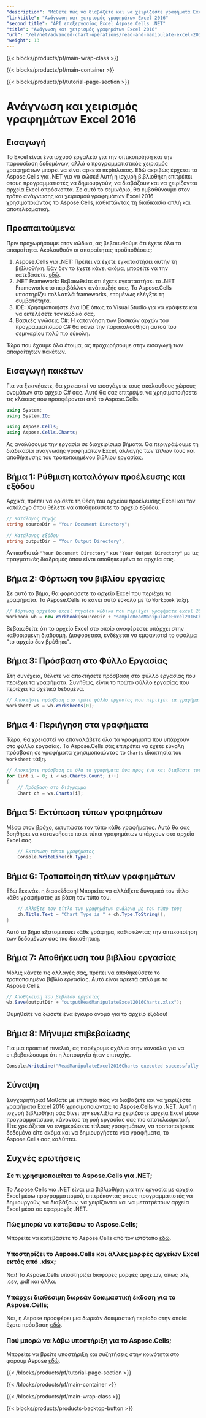 ```yaml
---
"description": "Μάθετε πώς να διαβάζετε και να χειρίζεστε γραφήματα Excel 2016 χρησιμοποιώντας το Aspose.Cells για .NET με αυτόν τον οδηγό βήμα προς βήμα."
"linktitle": "Ανάγνωση και χειρισμός γραφημάτων Excel 2016"
"second_title": "API επεξεργασίας Excel Aspose.Cells .NET"
"title": "Ανάγνωση και χειρισμός γραφημάτων Excel 2016"
"url": "/el/net/advanced-chart-operations/read-and-manipulate-excel-2016-charts/"
"weight": 13
---
```


{{< blocks/products/pf/main-wrap-class >}}

{{< blocks/products/pf/main-container >}}

{{< blocks/products/pf/tutorial-page-section >}}

# Ανάγνωση και χειρισμός γραφημάτων Excel 2016

## Εισαγωγή

Το Excel είναι ένα ισχυρό εργαλείο για την οπτικοποίηση και την παρουσίαση δεδομένων, αλλά ο προγραμματιστικός χειρισμός γραφημάτων μπορεί να είναι αρκετά περίπλοκος. Εδώ ακριβώς έρχεται το Aspose.Cells για .NET για να σώσει! Αυτή η ισχυρή βιβλιοθήκη επιτρέπει στους προγραμματιστές να δημιουργούν, να διαβάζουν και να χειρίζονται αρχεία Excel απρόσκοπτα. Σε αυτό το σεμινάριο, θα εμβαθύνουμε στον τρόπο ανάγνωσης και χειρισμού γραφημάτων Excel 2016 χρησιμοποιώντας το Aspose.Cells, καθιστώντας τη διαδικασία απλή και αποτελεσματική.

## Προαπαιτούμενα

Πριν προχωρήσουμε στον κώδικα, ας βεβαιωθούμε ότι έχετε όλα τα απαραίτητα. Ακολουθούν οι απαραίτητες προϋποθέσεις:

1. Aspose.Cells για .NET: Πρέπει να έχετε εγκαταστήσει αυτήν τη βιβλιοθήκη. Εάν δεν το έχετε κάνει ακόμα, μπορείτε να την κατεβάσετε. [εδώ](https://releases.aspose.com/cells/net/).
2. .NET Framework: Βεβαιωθείτε ότι έχετε εγκαταστήσει το .NET Framework στο περιβάλλον ανάπτυξής σας. Το Aspose.Cells υποστηρίζει πολλαπλά frameworks, επομένως ελέγξτε τη συμβατότητα.
3. IDE: Χρησιμοποιήστε ένα IDE όπως το Visual Studio για να γράψετε και να εκτελέσετε τον κώδικά σας. 
4. Βασικές γνώσεις C#: Η κατανόηση των βασικών αρχών του προγραμματισμού C# θα κάνει την παρακολούθηση αυτού του σεμιναρίου πολύ πιο εύκολη.

Τώρα που έχουμε όλα έτοιμα, ας προχωρήσουμε στην εισαγωγή των απαραίτητων πακέτων.

## Εισαγωγή πακέτων

Για να ξεκινήσετε, θα χρειαστεί να εισαγάγετε τους ακόλουθους χώρους ονομάτων στο αρχείο C# σας. Αυτό θα σας επιτρέψει να χρησιμοποιήσετε τις κλάσεις που προσφέρονται από το Aspose.Cells.

```csharp
using System;
using System.IO;

using Aspose.Cells;
using Aspose.Cells.Charts;
```

Ας αναλύσουμε την εργασία σε διαχειρίσιμα βήματα. Θα περιγράψουμε τη διαδικασία ανάγνωσης γραφημάτων Excel, αλλαγής των τίτλων τους και αποθήκευσης του τροποποιημένου βιβλίου εργασίας.

## Βήμα 1: Ρύθμιση καταλόγων προέλευσης και εξόδου

Αρχικά, πρέπει να ορίσετε τη θέση του αρχείου προέλευσης Excel και τον κατάλογο όπου θέλετε να αποθηκεύσετε το αρχείο εξόδου.

```csharp
// Κατάλογος πηγής
string sourceDir = "Your Document Directory";

// Κατάλογος εξόδου
string outputDir = "Your Output Directory";
```

Αντικαθιστώ `"Your Document Directory"` και `"Your Output Directory"` με τις πραγματικές διαδρομές όπου είναι αποθηκευμένα τα αρχεία σας.

## Βήμα 2: Φόρτωση του βιβλίου εργασίας

Σε αυτό το βήμα, θα φορτώσετε το αρχείο Excel που περιέχει τα γραφήματα. Το Aspose.Cells το κάνει αυτό εύκολο με το `Workbook` τάξη.

```csharp
// Φόρτωση αρχείου excel πηγαίου κώδικα που περιέχει γραφήματα excel 2016
Workbook wb = new Workbook(sourceDir + "sampleReadManipulateExcel2016Charts.xlsx");
```

Βεβαιωθείτε ότι το αρχείο Excel στο οποίο αναφέρεστε υπάρχει στην καθορισμένη διαδρομή. Διαφορετικά, ενδέχεται να εμφανιστεί το σφάλμα "το αρχείο δεν βρέθηκε".

## Βήμα 3: Πρόσβαση στο Φύλλο Εργασίας

Στη συνέχεια, θέλετε να αποκτήσετε πρόσβαση στο φύλλο εργασίας που περιέχει τα γραφήματα. Συνήθως, είναι το πρώτο φύλλο εργασίας που περιέχει τα σχετικά δεδομένα.

```csharp
// Αποκτήστε πρόσβαση στο πρώτο φύλλο εργασίας που περιέχει τα γραφήματα
Worksheet ws = wb.Worksheets[0];
```

## Βήμα 4: Περιήγηση στα γραφήματα

Τώρα, θα χρειαστεί να επαναλάβετε όλα τα γραφήματα που υπάρχουν στο φύλλο εργασίας. Το Aspose.Cells σάς επιτρέπει να έχετε εύκολη πρόσβαση σε γραφήματα χρησιμοποιώντας το `Charts` ιδιοκτησία του `Worksheet` τάξη.

```csharp
// Αποκτήστε πρόσβαση σε όλα τα γραφήματα ένα προς ένα και διαβάστε τους τύπους τους
for (int i = 0; i < ws.Charts.Count; i++)
{
    // Πρόσβαση στο διάγραμμα
    Chart ch = ws.Charts[i];
```

## Βήμα 5: Εκτύπωση τύπων γραφημάτων

Μέσα στον βρόχο, εκτυπώστε τον τύπο κάθε γραφήματος. Αυτό θα σας βοηθήσει να κατανοήσετε ποιοι τύποι γραφημάτων υπάρχουν στο αρχείο Excel σας.

```csharp
    // Εκτύπωση τύπου γραφήματος
    Console.WriteLine(ch.Type);
```

## Βήμα 6: Τροποποίηση τίτλων γραφημάτων

Εδώ ξεκινάει η διασκέδαση! Μπορείτε να αλλάξετε δυναμικά τον τίτλο κάθε γραφήματος με βάση τον τύπο του.

```csharp
    // Αλλάξτε τον τίτλο των γραφημάτων ανάλογα με τον τύπο τους
    ch.Title.Text = "Chart Type is " + ch.Type.ToString();
}
```

Αυτό το βήμα εξατομικεύει κάθε γράφημα, καθιστώντας την οπτικοποίηση των δεδομένων σας πιο διαισθητική.

## Βήμα 7: Αποθήκευση του βιβλίου εργασίας

Μόλις κάνετε τις αλλαγές σας, πρέπει να αποθηκεύσετε το τροποποιημένο βιβλίο εργασίας. Αυτό είναι αρκετά απλό με το Aspose.Cells.

```csharp
// Αποθήκευση του βιβλίου εργασίας
wb.Save(outputDir + "outputReadManipulateExcel2016Charts.xlsx");
```

Θυμηθείτε να δώσετε ένα έγκυρο όνομα για το αρχείο εξόδου!

## Βήμα 8: Μήνυμα επιβεβαίωσης

Για μια πρακτική πινελιά, ας παρέχουμε σχόλια στην κονσόλα για να επιβεβαιώσουμε ότι η λειτουργία ήταν επιτυχής.

```csharp
Console.WriteLine("ReadManipulateExcel2016Charts executed successfully.");
```

## Σύναψη

Συγχαρητήρια! Μάθατε με επιτυχία πώς να διαβάζετε και να χειρίζεστε γραφήματα Excel 2016 χρησιμοποιώντας το Aspose.Cells για .NET. Αυτή η ισχυρή βιβλιοθήκη σάς δίνει την ευελιξία να χειρίζεστε αρχεία Excel μέσω προγραμματισμού, κάνοντας τη ροή εργασίας σας πιο αποτελεσματική. Είτε χρειάζεται να ενημερώσετε τίτλους γραφημάτων, να τροποποιήσετε δεδομένα είτε ακόμα και να δημιουργήσετε νέα γραφήματα, το Aspose.Cells σας καλύπτει.

## Συχνές ερωτήσεις

### Σε τι χρησιμοποιείται το Aspose.Cells για .NET;
Το Aspose.Cells για .NET είναι μια βιβλιοθήκη για την εργασία με αρχεία Excel μέσω προγραμματισμού, επιτρέποντας στους προγραμματιστές να δημιουργούν, να διαβάζουν, να χειρίζονται και να μετατρέπουν αρχεία Excel μέσα σε εφαρμογές .NET.

### Πώς μπορώ να κατεβάσω το Aspose.Cells;
Μπορείτε να κατεβάσετε το Aspose.Cells από τον ιστότοπο [εδώ](https://releases.aspose.com/cells/net/).

### Υποστηρίζει το Aspose.Cells και άλλες μορφές αρχείων Excel εκτός από .xlsx;
Ναι! Το Aspose.Cells υποστηρίζει διάφορες μορφές αρχείων, όπως .xls, .csv, .pdf και άλλα.

### Υπάρχει διαθέσιμη δωρεάν δοκιμαστική έκδοση για το Aspose.Cells;
Ναι, η Aspose προσφέρει μια δωρεάν δοκιμαστική περίοδο στην οποία έχετε πρόσβαση [εδώ](https://releases.aspose.com/).

### Πού μπορώ να λάβω υποστήριξη για το Aspose.Cells;
Μπορείτε να βρείτε υποστήριξη και συζητήσεις στην κοινότητα στο φόρουμ Aspose [εδώ](https://forum.aspose.com/c/cells/9).

{{< /blocks/products/pf/tutorial-page-section >}}

{{< /blocks/products/pf/main-container >}}

{{< /blocks/products/pf/main-wrap-class >}}

{{< blocks/products/products-backtop-button >}}